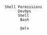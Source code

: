          Shell Permissions
               DevOps
               Shell
                Bash

                @alx
